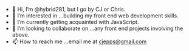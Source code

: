 - 👋 Hi, I’m @hybrid281, but I go by CJ or Chris.
- 👀 I’m interested in ...building my front end web development skills.
- 🌱 I’m currently getting acquainted with JavaScript. 
- 💞️ I’m looking to collaborate on ...any front end projects involving the above.
- 📫 How to reach me ...email me at cjepps@gmail.com

<!---
hybrid281/hybrid281 is a ✨ special ✨ repository because its `README.md` (this file) appears on your GitHub profile.
You can click the Preview link to take a look at your changes.
--->
